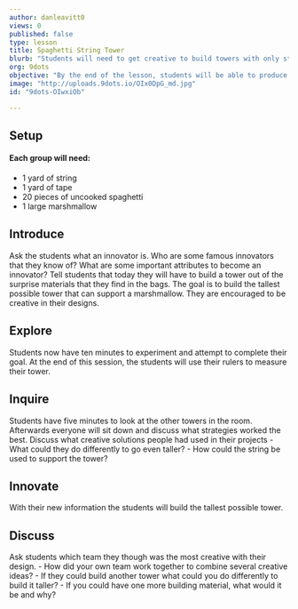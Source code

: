 ```yaml
---
author: danleavitt0
views: 0
published: false
type: lesson
title: Spaghetti String Tower
blurb: "Students will need to get creative to build towers with only string, tape, and uncooked spaghetti that support a single marshmallow."
org: 9dots
objective: "By the end of the lesson, students will be able to produce a freestanding structure with the limited materials supplied to them."
image: "http://uploads.9dots.io/OIx0DpG_md.jpg"
id: "9dots-OIwxiOb"

---
```


## Setup
#### Each group will need: 
- 1 yard of string
- 1 yard of tape
- 20 pieces of uncooked spaghetti
- 1 large marshmallow

## Introduce
Ask the students what an innovator is. Who are some famous innovators that they know of? What are some important attributes to become an innovator?  Tell students that today they will have to build a tower out of the surprise materials that they find in the bags. The goal is to build the tallest possible tower that can support a marshmallow. They are encouraged to be creative in their designs.

## Explore
Students now have ten minutes to experiment and attempt to complete their goal. At the end of this session, the students will use their rulers to measure their tower.

## Inquire
Students have five minutes to look at the other towers in the room.  Afterwards everyone will sit down and discuss what strategies worked the best. Discuss what creative solutions people had used in their projects
	- What could they do differently to go even taller?
	- How could the string be used to support the tower?

## Innovate
With their new information the students will build the tallest possible tower.

## Discuss
Ask students which team they though was the most creative with their design. 
	- How did your own team work together to combine several creative ideas? 
    - If they could build another tower what could you do differently to build it taller?
    - If you could have one more building material, what would it be and why?
